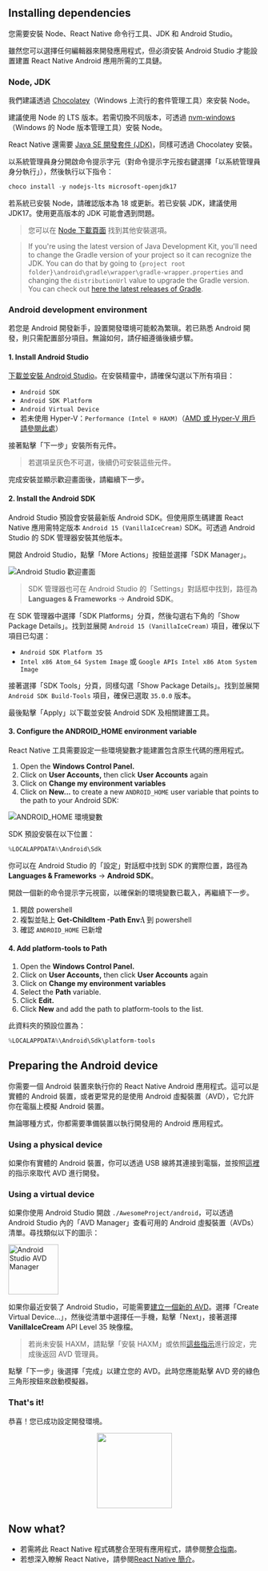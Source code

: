 <h2>Installing dependencies</h2>

您需要安裝 Node、React Native 命令行工具、JDK 和 Android Studio。

雖然您可以選擇任何編輯器來開發應用程式，但必須安裝 Android Studio 才能設置建置 React Native Android 應用所需的工具鏈。

<h3 id="jdk">Node, JDK</h3>

我們建議透過 [Chocolatey](https://chocolatey.org/install)（Windows 上流行的套件管理工具）來安裝 Node。

建議使用 Node 的 LTS 版本。若需切換不同版本，可透過 [nvm-windows](https://github.com/coreybutler/nvm-windows)（Windows 的 Node 版本管理工具）安裝 Node。

React Native 還需要 [Java SE 開發套件 (JDK)](https://openjdk.java.net/projects/jdk/17/)，同樣可透過 Chocolatey 安裝。

以系統管理員身分開啟命令提示字元（對命令提示字元按右鍵選擇「以系統管理員身分執行」），然後執行以下指令：

```powershell
choco install -y nodejs-lts microsoft-openjdk17
```

若系統已安裝 Node，請確認版本為 18 或更新。若已安裝 JDK，建議使用 JDK17。使用更高版本的 JDK 可能會遇到問題。

> 您可以在 [Node 下載頁面](https://nodejs.org/en/download/) 找到其他安裝選項。

> If you're using the latest version of Java Development Kit, you'll need to change the Gradle version of your project so it can recognize the JDK. You can do that by going to `{project root folder}\android\gradle\wrapper\gradle-wrapper.properties` and changing the `distributionUrl` value to upgrade the Gradle version. You can check out [here the latest releases of Gradle](https://gradle.org/releases/).

<h3>Android development environment</h3>

若您是 Android 開發新手，設置開發環境可能較為繁瑣。若已熟悉 Android 開發，則只需配置部分項目。無論如何，請仔細遵循後續步驟。

<h4 id="android-studio">1. Install Android Studio</h4>

[下載並安裝 Android Studio](https://developer.android.com/studio/index.html)。在安裝精靈中，請確保勾選以下所有項目：

- `Android SDK`
- `Android SDK Platform`
- `Android Virtual Device`
- 若未使用 Hyper-V：`Performance (Intel ® HAXM)`（[AMD 或 Hyper-V 用戶請參閱此處](https://android-developers.googleblog.com/2018/07/android-emulator-amd-processor-hyper-v.html)）

接著點擊「下一步」安裝所有元件。

> 若選項呈灰色不可選，後續仍可安裝這些元件。

完成安裝並顯示歡迎畫面後，請繼續下一步。

<h4 id="android-sdk">2. Install the Android SDK</h4>

Android Studio 預設會安裝最新版 Android SDK。但使用原生碼建置 React Native 應用需特定版本 `Android 15 (VanillaIceCream)` SDK。可透過 Android Studio 的 SDK 管理器安裝其他版本。

開啟 Android Studio，點擊「More Actions」按鈕並選擇「SDK Manager」。

![Android Studio 歡迎畫面](/docs/assets/GettingStartedAndroidStudioWelcomeWindows.png)

> SDK 管理器也可在 Android Studio 的「Settings」對話框中找到，路徑為 **Languages & Frameworks** → **Android SDK**。

在 SDK 管理器中選擇「SDK Platforms」分頁，然後勾選右下角的「Show Package Details」。找到並展開 `Android 15 (VanillaIceCream)` 項目，確保以下項目已勾選：

- `Android SDK Platform 35`
- `Intel x86 Atom_64 System Image` 或 `Google APIs Intel x86 Atom System Image`

接著選擇「SDK Tools」分頁，同樣勾選「Show Package Details」。找到並展開 `Android SDK Build-Tools` 項目，確保已選取 `35.0.0` 版本。

最後點擊「Apply」以下載並安裝 Android SDK 及相關建置工具。

<h4>3. Configure the ANDROID_HOME environment variable</h4>

React Native 工具需要設定一些環境變數才能建置包含原生代碼的應用程式。

1. Open the **Windows Control Panel.**
2. Click on **User Accounts,** then click **User Accounts** again
3. Click on **Change my environment variables**
4. Click on **New...** to create a new `ANDROID_HOME` user variable that points to the path to your Android SDK:

![ANDROID_HOME 環境變數](/docs/assets/GettingStartedAndroidEnvironmentVariableANDROID_HOME.png)

SDK 預設安裝在以下位置：

```powershell
%LOCALAPPDATA%\Android\Sdk
```

你可以在 Android Studio 的「設定」對話框中找到 SDK 的實際位置，路徑為 **Languages & Frameworks** → **Android SDK**。

開啟一個新的命令提示字元視窗，以確保新的環境變數已載入，再繼續下一步。

1. 開啟 powershell
2. 複製並貼上 **Get-ChildItem -Path Env:\\** 到 powershell
3. 確認 `ANDROID_HOME` 已新增

<h4>4. Add platform-tools to Path</h4>

1. Open the **Windows Control Panel.**
2. Click on **User Accounts,** then click **User Accounts** again
3. Click on **Change my environment variables**
4. Select the **Path** variable.
5. Click **Edit.**
6. Click **New** and add the path to platform-tools to the list.

此資料夾的預設位置為：

```powershell
%LOCALAPPDATA%\Android\Sdk\platform-tools
```

<h2>Preparing the Android device</h2>

你需要一個 Android 裝置來執行你的 React Native Android 應用程式。這可以是實體的 Android 裝置，或者更常見的是使用 Android 虛擬裝置（AVD），它允許你在電腦上模擬 Android 裝置。

無論哪種方式，你都需要準備裝置以執行開發用的 Android 應用程式。

<h3>Using a physical device</h3>

如果你有實體的 Android 裝置，你可以透過 USB 線將其連接到電腦，並按照[這裡](running-on-device.md)的指示來取代 AVD 進行開發。

<h3>Using a virtual device</h3>

如果你使用 Android Studio 開啟 `./AwesomeProject/android`，可以透過 Android Studio 內的「AVD Manager」查看可用的 Android 虛擬裝置（AVDs）清單。尋找類似以下的圖示：

<img src="/docs/assets/GettingStartedAndroidStudioAVD.svg" alt="Android Studio AVD Manager" width="100"/>

如果你最近安裝了 Android Studio，可能需要[建立一個新的 AVD](https://developer.android.com/studio/run/managing-avds.html)。選擇「Create Virtual Device...」，然後從清單中選擇任一手機，點擊「Next」，接著選擇 **VanillaIceCream** API Level 35 映像檔。

> 若尚未安裝 HAXM，請點擊「安裝 HAXM」或依照[這些指示](https://github.com/intel/haxm/wiki/Installation-Instructions-on-Windows)進行設定，完成後返回 AVD 管理員。

點擊「下一步」後選擇「完成」以建立您的 AVD。此時您應能點擊 AVD 旁的綠色三角形按鈕來啟動模擬器。

<h3>That's it!</h3>

恭喜！您已成功設定開發環境。

<center><img src="/docs/assets/GettingStartedCongratulations.png" width="150"></img></center>

<h2>Now what?</h2>

- 若需將此 React Native 程式碼整合至現有應用程式，請參閱[整合指南](integration-with-existing-apps.md)。
- 若想深入瞭解 React Native，請參閱[React Native 簡介](getting-started)。